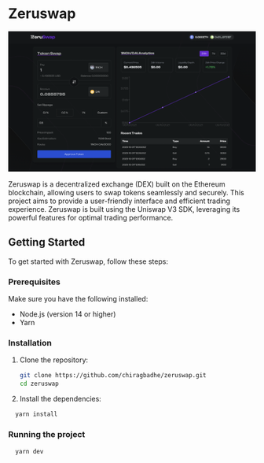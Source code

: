# Zeruswap

![Zeruswap Logo](./public/hero.png)

Zeruswap is a decentralized exchange (DEX) built on the Ethereum blockchain, allowing users to swap tokens seamlessly and securely. This project aims to provide a user-friendly interface and efficient trading experience. Zeruswap is built using the Uniswap V3 SDK, leveraging its powerful features for optimal trading performance.

## Getting Started

To get started with Zeruswap, follow these steps:

### Prerequisites

Make sure you have the following installed:

- Node.js (version 14 or higher)
- Yarn

### Installation

1. Clone the repository:

   ```bash
   git clone https://github.com/chiragbadhe/zeruswap.git
   cd zeruswap
   ```

2. Install the dependencies:

```bash
  yarn install
```

### Running the project

```bash
  yarn dev
```


